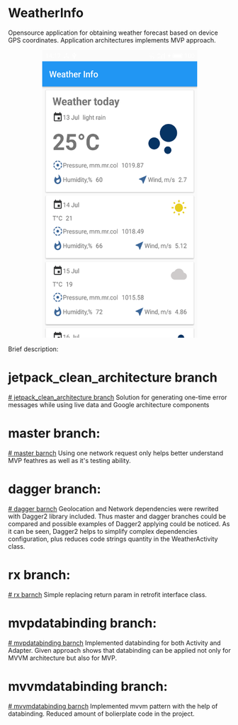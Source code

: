 # WeatherInfo
Opensource application for obtaining weather forecast based on device GPS coordinates. Application architectures implements MVP approach.
<p align="center">
  <img src="https://github.com/berkutio/WeatherInfo/blob/master/device-2018-07-13-141500.png" width="350" height="650"/>
</p>

Brief description:
# jetpack_clean_architecture branch
<a href="https://github.com/berkutio/WeatherInfo/tree/jetpack_clean_architecture"># jetpack_clean_architecture branch</a>
Solution for generating one-time error messages while using live data and Google architecture components

# master branch:
<a href="https://github.com/berkutio/WeatherInfo/tree/master"># master barnch</a>
Using one network request only helps better understand MVP feathres as well as it's testing ability.

# dagger branch:
<a href="https://github.com/berkutio/WeatherInfo/tree/dagger"># dagger barnch</a>
Geolocation and Network dependencies were rewrited with Dagger2 library included. Thus master and dagger branches could be compared and possible examples of Dagger2 applying could be noticed. As it can be seen, Dagger2 helps to simplify complex dependencies configuration, plus reduces code strings quantity in the WeatherActivity class.

# rx branch:
<a href="https://github.com/berkutio/WeatherInfo/tree/rx"># rx barnch</a>
Simple replacing return param in retrofit interface class.

# mvpdatabinding branch:
<a href="https://github.com/berkutio/WeatherInfo/tree/mvpdatabinding"># mvpdatabinding barnch</a>
Implemented databinding for both Activity and Adapter. Given approach shows that databinding can be applied not only for MVVM architecture but also for MVP.

# mvvmdatabinding branch:
<a href="https://github.com/berkutio/WeatherInfo/tree/mvvmdatabinding"># mvvmdatabinding barnch</a>
Implemented mvvm pattern with the help of databinding. Reduced amount of bolierplate code in the project.


